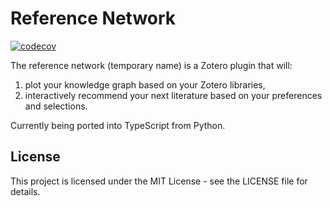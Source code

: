 # Reference Network
[![codecov](https://codecov.io/gh/RaymondWJang/reference-network/graph/badge.svg?token=3FP4FI26NL)](https://codecov.io/gh/RaymondWJang/reference-network)

The reference network (temporary name) is a Zotero plugin that will:
1. plot your knowledge graph based on your Zotero libraries,
2. interactively recommend your next literature based on your preferences and selections.

Currently being ported into TypeScript from Python.

## License

This project is licensed under the MIT License - see the LICENSE file for details.
